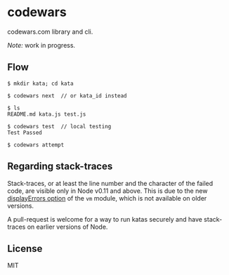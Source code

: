 codewars
========

codewars.com library and cli.

*Note:* work in progress.

Flow
----

```
$ mkdir kata; cd kata

$ codewars next  // or kata_id instead

$ ls
README.md kata.js test.js

$ codewars test  // local testing
Test Passed

$ codewars attempt
```


Regarding stack-traces
----------------------

Stack-traces, or at least the line number and the character
of the failed code, are visible only in Node v0.11 and above. This
is due to the new [displayErrors option](http://nodejs.org/dist/v0.11.11/docs/api/vm.html#vm_script_runinthiscontext_options) of the
`vm` module, which is not available on older versions.

A pull-request is welcome for a way to run katas securely and
have stack-traces on earlier versions of Node.


License
-------

MIT
